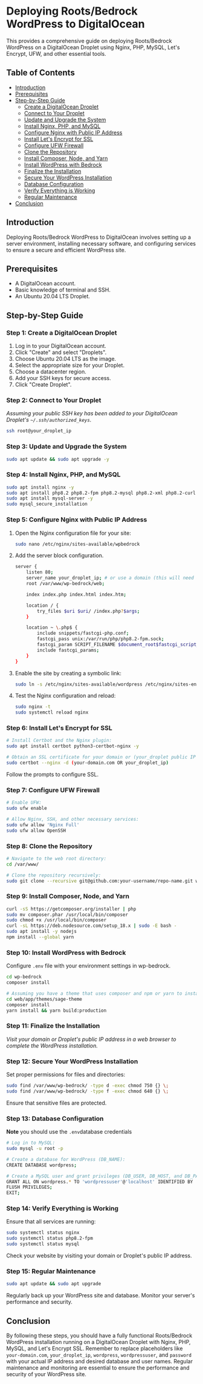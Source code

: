 # Deploying Roots/Bedrock WordPress to DigitalOcean

This provides a comprehensive guide on deploying Roots/Bedrock WordPress on a DigitalOcean Droplet using Nginx, PHP, MySQL, Let's Encrypt, UFW, and other essential tools.

## Table of Contents

- [Introduction](#introduction)
- [Prerequisites](#prerequisites)
- [Step-by-Step Guide](#step-by-step-guide)
  - [Create a DigitalOcean Droplet](#step-1-create-a-digitalocean-droplet)
  - [Connect to Your Droplet](#step-2-connect-to-your-droplet)
  - [Update and Upgrade the System](#step-3-update-and-upgrade-the-system)
  - [Install Nginx, PHP, and MySQL](#step-4-install-nginx-php-and-mysql)
  - [Configure Nginx with Public IP Address](#step-5-configure-nginx-with-public-ip-address)
  - [Install Let's Encrypt for SSL](#step-6-install-lets-encrypt-for-ssl)
  - [Configure UFW Firewall](#step-7-configure-ufw-firewall)
  - [Clone the Repository](#step-8-clone-the-repository)
  - [Install Composer, Node, and Yarn](#step-9-install-composer-node-and-yarn)
  - [Install WordPress with Bedrock](#step-10-install-wordpress-with-bedrock)
  - [Finalize the Installation](#step-11-finalize-the-installation)
  - [Secure Your WordPress Installation](#step-12-secure-your-wordpress-installation)
  - [Database Configuration](#step-13-database-configuration)
  - [Verify Everything is Working](#step-14-verify-everything-is-working)
  - [Regular Maintenance](#step-15-regular-maintenance)
- [Conclusion](#conclusion)

## Introduction

Deploying Roots/Bedrock WordPress to DigitalOcean involves setting up a server environment, installing necessary software, and configuring services to ensure a secure and efficient WordPress site.

## Prerequisites

- A DigitalOcean account.
- Basic knowledge of terminal and SSH.
- An Ubuntu 20.04 LTS Droplet.

## Step-by-Step Guide

### Step 1: Create a DigitalOcean Droplet

1. Log in to your DigitalOcean account.
2. Click "Create" and select "Droplets".
3. Choose Ubuntu 20.04 LTS as the image.
4. Select the appropriate size for your Droplet.
5. Choose a datacenter region.
6. Add your SSH keys for secure access.
7. Click "Create Droplet".

### Step 2: Connect to Your Droplet

_Assuming your public SSH key has been added to your DigitalOcean Droplet's `~/.ssh/authorized_keys`._

```bash
ssh root@your_droplet_ip
```

### Step 3: Update and Upgrade the System

```bash
sudo apt update && sudo apt upgrade -y
```

### Step 4: Install Nginx, PHP, and MySQL

```bash
sudo apt install nginx -y
sudo apt install php8.2 php8.2-fpm php8.2-mysql php8.2-xml php8.2-curl php8.2-mbstring php8.2-zip php8.2-gd -y
sudo apt install mysql-server -y
sudo mysql_secure_installation
```

### Step 5: Configure Nginx with Public IP Address

1. Open the Nginx configuration file for your site:

    ```bash
    sudo nano /etc/nginx/sites-available/wpbedrock
    ```

2. Add the server block configuration.

    ```bash
    server {
        listen 80;
        server_name your_droplet_ip; # or use a domain (this will need additional DNS records configuration)
        root /var/www/wp-bedrock/web;
    
        index index.php index.html index.htm;
    
        location / {
            try_files $uri $uri/ /index.php?$args;
        }
    
        location ~ \.php$ {
            include snippets/fastcgi-php.conf;
            fastcgi_pass unix:/var/run/php/php8.2-fpm.sock;
            fastcgi_param SCRIPT_FILENAME $document_root$fastcgi_script_name;
            include fastcgi_params;
        }
    }
    ```

3. Enable the site by creating a symbolic link:

   ```bash
   sudo ln -s /etc/nginx/sites-available/wordpress /etc/nginx/sites-enabled/`
   ```

5. Test the Nginx configuration and reload:

   ```bash
   sudo nginx -t
   sudo systemctl reload nginx
   ```

### Step 6: Install Let's Encrypt for SSL

```bash
# Install Certbot and the Nginx plugin:
sudo apt install certbot python3-certbot-nginx -y

# Obtain an SSL certificate for your domain or (your_droplet public IP address):
sudo certbot --nginx -d (your-domain.com OR your_droplet_ip)
```

Follow the prompts to configure SSL.

### Step 7: Configure UFW Firewall

```bash
# Enable UFW:
sudo ufw enable

# Allow Nginx, SSH, and other necessary services:
sudo ufw allow 'Nginx Full'
sudo ufw allow OpenSSH
```

### Step 8: Clone the Repository

```bash
# Navigate to the web root directory:
cd /var/www/

# Clone the repository recursively:
sudo git clone --recursive git@github.com:your-username/repo-name.git wp-bedrock
```

### Step 9: Install Composer, Node, and Yarn

```bash
curl -sS https://getcomposer.org/installer | php
sudo mv composer.phar /usr/local/bin/composer
sudo chmod +x /usr/local/bin/composer
curl -sL https://deb.nodesource.com/setup_18.x | sudo -E bash -
sudo apt install -y nodejs
npm install --global yarn
```

### Step 10: Install WordPress with Bedrock

Configure `.env` file with your environment settings in wp-bedrock.

```bash
cd wp-bedrock
composer install

# Assuming you have a theme that uses composer and npm or yarn to install dependencies
cd web/app/themes/sage-theme
composer install
yarn install && yarn build:production
```

### Step 11: Finalize the Installation

_Visit your domain or Droplet's public IP address in a web browser to complete the WordPress installation._

### Step 12: Secure Your WordPress Installation

Set proper permissions for files and directories:

```bash
sudo find /var/www/wp-bedrock/ -type d -exec chmod 750 {} \;
sudo find /var/www/wp-bedrock/ -type f -exec chmod 640 {} \;
```

Ensure that sensitive files are protected.

### Step 13: Database Configuration

**Note** you should use the `.env`database credentials

```bash
# Log in to MySQL:
sudo mysql -u root -p

# Create a database for WordPress (DB_NAME):
CREATE DATABASE wordpress;

# Create a MySQL user and grant privileges (DB_USER, DB_HOST, and DB_PASSWORD):
GRANT ALL ON wordpress.* TO 'wordpressuser'@'localhost' IDENTIFIED BY 'password';
FLUSH PRIVILEGES;
EXIT;
```

### Step 14: Verify Everything is Working

Ensure that all services are running:

```bash
sudo systemctl status nginx
sudo systemctl status php8.2-fpm
sudo systemctl status mysql
```

Check your website by visiting your domain or Droplet's public IP address.

### Step 15: Regular Maintenance

```bash
sudo apt update && sudo apt upgrade
```

Regularly back up your WordPress site and database.
Monitor your server's performance and security.

## Conclusion

By following these steps, you should have a fully functional Roots/Bedrock WordPress installation running on a DigitalOcean Droplet with Nginx, PHP, MySQL, and Let's Encrypt SSL. Remember to replace placeholders like `your-domain.com`, `your_droplet_ip`, `wordpress`, `wordpressuser`, and `password` with your actual IP address and desired database and user names. Regular maintenance and monitoring are essential to ensure the performance and security of your WordPress site.
